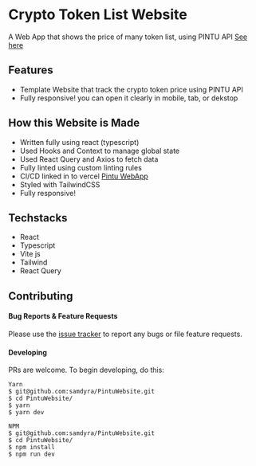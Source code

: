 # Crypto Token List Website

A Web App that shows the price of many token list, using PINTU API [See here](https://pintu-website-livid.vercel.app/)

## Features

- Template Website that track the crypto token price using PINTU API
- Fully responsive! you can open it clearly in mobile, tab, or dekstop

## How this Website is Made
- Written fully using react (typescript)
- Used Hooks and Context to manage global state
- Used React Query and Axios to fetch data
- Fully linted using custom linting rules
- CI/CD linked in to vercel [Pintu WebApp](https://pintu-website-livid.vercel.app/)
- Styled with TailwindCSS
- Fully responsive!

## Techstacks
- React
- Typescript
- Vite js
- Tailwind
- React Query
## Contributing

#### Bug Reports & Feature Requests

Please use the [issue tracker](https://github.com/samdyra/PintuWebsite/issues) to report any bugs or file feature requests.

#### Developing

PRs are welcome. To begin developing, do this:

```
Yarn
$ git@github.com:samdyra/PintuWebsite.git
$ cd PintuWebsite/
$ yarn
$ yarn dev

NPM
$ git@github.com:samdyra/PintuWebsite.git
$ cd PintuWebsite/
$ npm install
$ npm run dev
```
